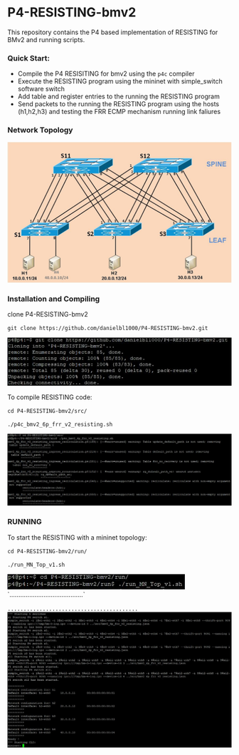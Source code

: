 # P4-RESISTING-bmv2

This repository contains the P4 based implementation of RESISTING for BMv2 and running scripts.

### Quick Start:
* Compile the P4 RESISITING for bmv2 using the `p4c` compiler
* Execute the RESISTING program using the mininet with simple_switch software switch  
* Add table and register entries to the running the RESISTING program
* Send packets to the running the RESISTING program using the hosts (h1,h2,h3) and testing the FRR ECMP mechanism running link faliures 

### Network Topology 
<img src="top-spine-leaf.jpg" alt="Topologia Spine-Leaf">

### Installation and Compiling
clone P4-RESISTING-bmv2
```
git clone https://github.com/danielbl1000/P4-RESISTING-bmv2.git
```
<img src="/figs/fig01.JPG" alt="Clone">

To compile RESISTING code:
```
cd P4-RESISTING-bmv2/src/
```
```
./p4c_bmv2_6p_frr_v2_resisting.sh
```
<img src="/figs/fig02.JPG" alt="Compiling">

### RUNNING
To start the RESISTING with a mininet topology:
```
cd P4-RESISTING-bmv2/run/
```
```
./run_MN_Top_v1.sh
```
<img src="/figs/fig03.JPG" alt="Running01">
`.........................................`

`.........................................`
<img src="/figs/fig04.JPG" alt="Running02">


